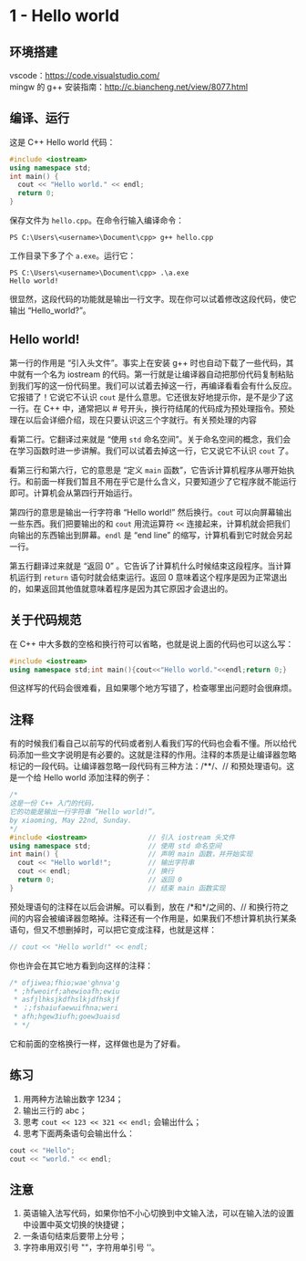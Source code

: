 # 1 - Hello world
## 环境搭建
vscode：<https://code.visualstudio.com/>  
mingw 的 g++ 安装指南：<http://c.biancheng.net/view/8077.html>

## 编译、运行
这是 C++ Hello world 代码：
```cpp
#include <iostream>
using namespace std;
int main() {
  cout << "Hello world." << endl;
  return 0;
}
```
保存文件为 `hello.cpp`。在命令行输入编译命令：
```
PS C:\Users\<username>\Document\cpp> g++ hello.cpp
```
工作目录下多了个 `a.exe`。运行它：
```
PS C:\Users\<username>\Document\cpp> .\a.exe
Hello world!
```
很显然，这段代码的功能就是输出一行文字。现在你可以试着修改这段代码，使它输出 “Hello\_world?”。

## Hello world!
第一行的作用是 “引入头文件”。事实上在安装 g++ 时也自动下载了一些代码，其中就有一个名为 iostream 的代码。第一行就是让编译器自动把那份代码复制粘贴到我们写的这一份代码里。我们可以试着去掉这一行，再编译看看会有什么反应。它报错了！它说它不认识 `cout` 是什么意思。它还很友好地提示你，是不是少了这一行。在 C++ 中，通常把以 # 号开头，换行符结尾的代码成为预处理指令。预处理在以后会详细介绍，现在只要认识这三个字就行。有关预处理的内容

看第二行。它翻译过来就是 “使用 `std` 命名空间”。关于命名空间的概念，我们会在学习函数时进一步讲解。我们可以试着去掉这一行，它又说它不认识 `cout` 了。

看第三行和第六行，它的意思是 “定义 `main` 函数”，它告诉计算机程序从哪开始执行。和前面一样我们暂且不用在乎它是什么含义，只要知道少了它程序就不能运行即可。计算机会从第四行开始运行。

第四行的意思是输出一行字符串 “Hello world!” 然后换行。`cout` 可以向屏幕输出一些东西。我们把要输出的和 `cout` 用流运算符 `<<` 连接起来，计算机就会把我们向输出的东西输出到屏幕。`endl` 是 “end line” 的缩写，计算机看到它时就会另起一行。

第五行翻译过来就是 “返回 0” 。它告诉了计算机什么时候结束这段程序。当计算机运行到 `return` 语句时就会结束运行。返回 0 意味着这个程序是因为正常退出的，如果返回其他值就意味着程序是因为其它原因才会退出的。

## 关于代码规范
在 C++ 中大多数的空格和换行符可以省略，也就是说上面的代码也可以这么写：
```cpp
#include <iostream>
using namespace std;int main(){cout<<"Hello world."<<endl;return 0;}
```
但这样写的代码会很难看，且如果哪个地方写错了，检查哪里出问题时会很麻烦。

## 注释
有的时候我们看自己以前写的代码或者别人看我们写的代码也会看不懂。所以给代码添加一些文字说明是有必要的。这就是注释的作用。注释的本质是让编译器忽略标记的一段代码。让编译器忽略一段代码有三种方法：/\*\*/、// 和预处理语句。这是一个给 Hello world 添加注释的例子：
```cpp
/*
这是一份 C++ 入门的代码，
它的功能是输出一行字符串 “Hello world!”。
by xiaoming, May 22nd, Sunday.
*/
#include <iostream>               // 引入 iostream 头文件
using namespace std;              // 使用 std 命名空间
int main() {                      // 声明 main 函数，并开始实现
  cout << "Hello world!";         // 输出字符串
  cout << endl;                   // 换行
  return 0;                       // 返回 0
}                                 // 结束 main 函数实现
```

预处理语句的注释在以后会讲解。可以看到，放在 /\*和\*/之间的、// 和换行符之间的内容会被编译器忽略掉。注释还有一个作用是，如果我们不想计算机执行某条语句，但又不想删掉时，可以把它变成注释，也就是这样：
```cpp
// cout << "Hello world!" << endl;
```

你也许会在其它地方看到向这样的注释：
```cpp
/* ofjiwea;fhio;wae'ghnva'g
 * ;hfweoirf;ahewioafh;ewiu
 * asfjlhksjkdfhslkjdfhskjf
 * ；;fshaiufaewuifhna;weri
 * afh;hgew3iufh;goew3uaisd
 * */
```
它和前面的空格换行一样，这样做也是为了好看。

## 练习
1. 用两种方法输出数字 1234；
2. 输出三行的 abc；
3. 思考 `cout << 123 << 321 << endl;` 会输出什么；
4. 思考下面两条语句会输出什么：
```cpp
cout << "Hello";
cout << "world." << endl;
```

## 注意
1. 英语输入法写代码，如果你怕不小心切换到中文输入法，可以在输入法的设置中设置中英文切换的快捷键；
1. 一条语句结束后要带上分号；
2. 字符串用双引号 ""，字符用单引号 ''。
